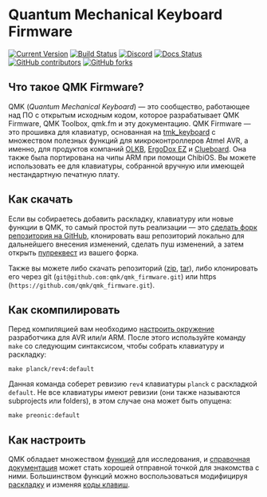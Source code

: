 # Quantum Mechanical Keyboard Firmware

[![Current Version](https://img.shields.io/github/tag/qmk/qmk_firmware.svg)](https://github.com/qmk/qmk_firmware/tags)
[![Build Status](https://travis-ci.org/qmk/qmk_firmware.svg?branch=master)](https://travis-ci.org/qmk/qmk_firmware)
[![Discord](https://img.shields.io/discord/440868230475677696.svg)](https://discord.gg/Uq7gcHh)
[![Docs Status](https://img.shields.io/badge/docs-ready-orange.svg)](https://docs.qmk.fm)
[![GitHub contributors](https://img.shields.io/github/contributors/qmk/qmk_firmware.svg)](https://github.com/qmk/qmk_firmware/pulse/monthly)
[![GitHub forks](https://img.shields.io/github/forks/qmk/qmk_firmware.svg?style=social&label=Fork)](https://github.com/qmk/qmk_firmware/)

## Что такое QMK Firmware?

QMK (*Quantum Mechanical Keyboard*) — это сообщество, работающее над ПО с открытым исходным кодом, которое разрабатывает QMK Firmware, QMK Toolbox, qmk.fm и эту документацию. QMK Firmware — это прошивка для клавиатур, основанная на [tmk\_keyboard](https://github.com/tmk/tmk_keyboard) с множеством полезных функций для микроконтроллеров Atmel AVR, а именно, для продуктов компаний [OLKB](https://olkb.com), [ErgoDox EZ](https://www.ergodox-ez.com) и [Clueboard](https://clueboard.co/). Она также была портирована на чипы ARM при помощи ChibiOS. Вы можете использовать ее для клавиатуры, собранной вручную или имеющей нестандартную печатную плату.

## Как скачать

Если вы собираетесь добавить раскладку, клавиатуру или новые функции в QMK, то самый простой путь реализации — это [сделать форк репозитория на GitHub](https://github.com/qmk/qmk_firmware#fork-destination-box), клонировать ваш репозиторий локально для дальнейшего внесения изменений, сделать пуш изменений, а затем открыть [пулреквест](https://github.com/qmk/qmk_firmware/pulls) из вашего форка.

Также вы можете либо скачать репозиторий ([zip](https://github.com/qmk/qmk_firmware/zipball/master), [tar](https://github.com/qmk/qmk_firmware/tarball/master)), либо клонировать его через git (`git@github.com:qmk/qmk_firmware.git`) или https (`https://github.com/qmk/qmk_firmware.git`).

## Как скомпилировать

Перед компиляцией вам необходимо [настроить окружение](ru-ru/getting_started_build_tools.md) разработчика для AVR или/и ARM. После этого используйте команду `make` со следующим синтаксисом, чтобы собрать клавиатуру и раскладку:

    make planck/rev4:default

Данная команда соберет ревизию `rev4` клавиатуры `planck` с раскладкой `default`. Не все клавиатуры имеют ревизии (они также называются subprojects или folders), в этом случае она может быть опущена:

    make preonic:default

## Как настроить

QMK обладает множеством [функций](ru-ru/features.md) для исследования, и [справочная документация](https://docs.qmk.fm) может стать хорошей отправной точкой для знакомства с ними. Большинством функций можно воспользоваться модифицируя [раскладку](ru-ru/keymap.md) и изменяя [коды клавиш](ru-ru/keycodes.md).
